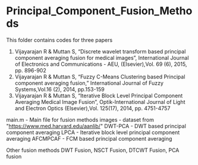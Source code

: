 # Principal_Component_Fusion_Methods
 
This folder contains codes for three papers
1. Vijayarajan R & Muttan S, “Discrete wavelet transform based principal component averaging fusion for medical images”, International Journal of Electronics and Communications - AEU, (Elsevier),Vol. 69 (6), 2015, pp. 896-902
2. Vijayarajan R & Muttan S, “Fuzzy C-Means Clustering based Principal component averaging fusion,” International Journal of Fuzzy Systems,Vol.16 (2), 2014, pp.153-159
3. Vijayarajan R & Muttan S, “Iterative Block Level Principal Component Averaging Medical Image Fusion”, Optik-International Journal of Light and Electron Optics (Elsevier),Vol. 125(17), 2014, pp. 4751-4757

main.m - Main file for fusion methods
images - dataset from "https://www.med.harvard.edu/aanlib/"
DWT-PCA - DWT based principal component averaging
LPCA - Iterative block level principal component averaging
AFCMPCAF - FCM based principal component averaging

Other fusion methods
DWT Fusion, NSCT Fusion, DTCWT Fusion, PCA fusion
